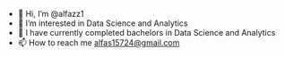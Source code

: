 - 👋 Hi, I’m @alfazz1
- 👀 I’m interested in Data Science and Analytics
- 🌱 I have currently completed bachelors in Data Science and Analytics
- 📫 How to reach me alfas15724@gmail.com

<!---
alfazz1/alfazz1 is a ✨ special ✨ repository because its `README.md` (this file) appears on your GitHub profile.
You can click the Preview link to take a look at your changes.
--->
